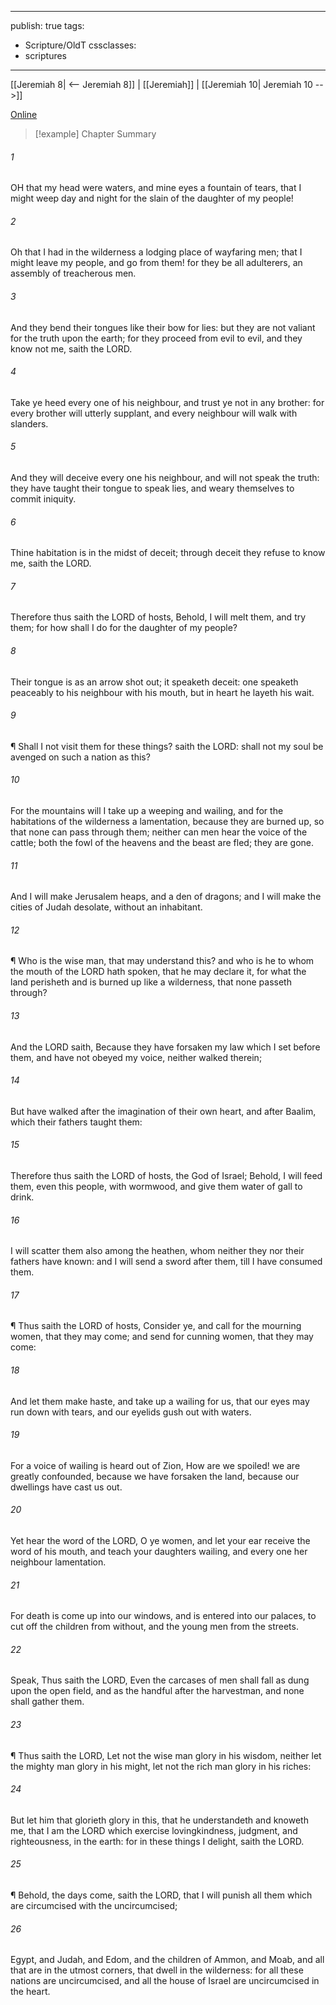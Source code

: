 

---
publish: true
tags:
  - Scripture/OldT
cssclasses:
  - scriptures
---
[[Jeremiah 8| <-- Jeremiah 8]] | [[Jeremiah]] | [[Jeremiah 10| Jeremiah 10 -->]]

[Online](https://churchofjesuschrist.org/study/scriptures/ot/jer/9?lang=eng)

>[!example] Chapter Summary
>
###### 1
OH that my head were waters, and mine eyes a fountain of tears, that I might weep day and night for the slain of the daughter of my people!
###### 2
Oh that I had in the wilderness a lodging place of wayfaring men; that I might leave my people, and go from them!  for they be all adulterers, an assembly of treacherous men.
###### 3
And they bend their tongues like their bow for lies: but they are not valiant for the truth upon the earth; for they proceed from evil to evil, and they know not me, saith the LORD.
###### 4
Take ye heed every one of his neighbour, and trust ye not in any brother: for every brother will utterly supplant, and every neighbour will walk with slanders.
###### 5
And they will deceive every one his neighbour, and will not speak the truth: they have taught their tongue to speak lies, and weary themselves to commit iniquity.
###### 6
Thine habitation is in the midst of deceit; through deceit they refuse to know me, saith the LORD.
###### 7
Therefore thus saith the LORD of hosts, Behold, I will melt them, and try them; for how shall I do for the daughter of my people?
###### 8
Their tongue is as an arrow shot out; it speaketh deceit: one speaketh peaceably to his neighbour with his mouth, but in heart he layeth his wait.
###### 9
¶ Shall I not visit them for these things?  saith the LORD: shall not my soul be avenged on such a nation as this?
###### 10
For the mountains will I take up a weeping and wailing, and for the habitations of the wilderness a lamentation, because they are burned up, so that none can pass through them; neither can men hear the voice of the cattle; both the fowl of the heavens and the beast are fled; they are gone.
###### 11
And I will make Jerusalem heaps, and a den of dragons; and I will make the cities of Judah desolate, without an inhabitant.
###### 12
¶ Who is the wise man, that may understand this?  and who is he to whom the mouth of the LORD hath spoken, that he may declare it, for what the land perisheth and is burned up like a wilderness, that none passeth through?
###### 13
And the LORD saith, Because they have forsaken my law which I set before them, and have not obeyed my voice, neither walked therein;
###### 14
But have walked after the imagination of their own heart, and after Baalim, which their fathers taught them:
###### 15
Therefore thus saith the LORD of hosts, the God of Israel; Behold, I will feed them, even this people, with wormwood, and give them water of gall to drink.
###### 16
I will scatter them also among the heathen, whom neither they nor their fathers have known: and I will send a sword after them, till I have consumed them.
###### 17
¶ Thus saith the LORD of hosts, Consider ye, and call for the mourning women, that they may come; and send for cunning women, that they may come:
###### 18
And let them make haste, and take up a wailing for us, that our eyes may run down with tears, and our eyelids gush out with waters.
###### 19
For a voice of wailing is heard out of Zion, How are we spoiled!  we are greatly confounded, because we have forsaken the land, because our dwellings have cast us out.
###### 20
Yet hear the word of the LORD, O ye women, and let your ear receive the word of his mouth, and teach your daughters wailing, and every one her neighbour lamentation.
###### 21
For death is come up into our windows, and is entered into our palaces, to cut off the children from without, and the young men from the streets.
###### 22
Speak, Thus saith the LORD, Even the carcases of men shall fall as dung upon the open field, and as the handful after the harvestman, and none shall gather them.
###### 23
¶ Thus saith the LORD, Let not the wise man glory in his wisdom, neither let the mighty man glory in his might, let not the rich man glory in his riches:
###### 24
But let him that glorieth glory in this, that he understandeth and knoweth me, that I am the LORD which exercise lovingkindness, judgment, and righteousness, in the earth: for in these things I delight, saith the LORD.
###### 25
¶ Behold, the days come, saith the LORD, that I will punish all them which are circumcised with the uncircumcised;
###### 26
Egypt, and Judah, and Edom, and the children of Ammon, and Moab, and all that are in the utmost corners, that dwell in the wilderness: for all these nations are uncircumcised, and all the house of Israel are uncircumcised in the heart.




